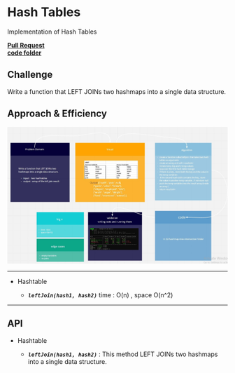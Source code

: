 # Hash Tables

Implementation of Hash Tables

[**Pull Request**](https://github.com/hibasalem/data-structures-and-algorithms/pull/52)  
[**code folder**](https://github.com/hibasalem/data-structures-and-algorithms/tree/main/javascript/33-hashmap-left-join)

## Challenge

Write a function that LEFT JOINs two hashmaps into a single data structure.

## Approach & Efficiency

![hashtables](cc33.jpg)

---

- Hashtable

  - **_`leftJoin(hash1, hash2)`_** time : O(n) , space O(n^2)

---

## API

- Hashtable

  - **_`leftJoin(hash1, hash2)`_** : This method LEFT JOINs two hashmaps into a single data structure.
